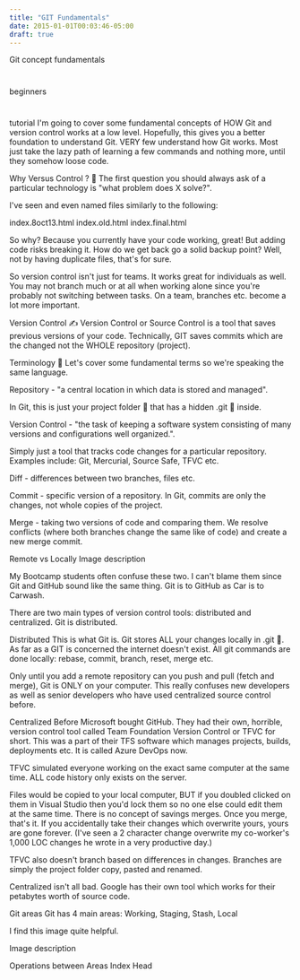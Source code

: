 ```yaml
---
title: "GIT Fundamentals"
date: 2015-01-01T00:03:46-05:00
draft: true
---
```


Git concept fundamentals

#

beginners

#

tutorial
I'm going to cover some fundamental concepts of HOW Git and version control works at a low level. Hopefully, this gives you a better foundation to understand Git. VERY few understand how Git works. Most just take the lazy path of learning a few commands and nothing more, until they somehow loose code.

Why Versus Control ? 🤔
The first question you should always ask of a particular technology is "what problem does X solve?".

I've seen and even named files similarly to the following:

index.8oct13.html
index.old.html
index.final.html

So why? Because you currently have your code working, great! But adding code risks breaking it. How do we get back go a solid backup point? Well, not by having duplicate files, that's for sure.

So version control isn't just for teams. It works great for individuals as well. You may not branch much or at all when working alone since you're probably not switching between tasks. On a team, branches etc. become a lot more important.

Version Control ✍️
Version Control or Source Control is a tool that saves previous versions of your code. Technically, GIT saves commits which are the changed not the WHOLE repository (project).

Terminology 📖
Let's cover some fundamental terms so we're speaking the same language.

Repository - "a central location in which data is stored and managed".

In Git, this is just your project folder 📂 that has a hidden .git 📁 inside.

Version Control - "the task of keeping a software system consisting of many versions and configurations well organized.".

Simply just a tool that tracks code changes for a particular repository. Examples include: Git, Mercurial, Source Safe, TFVC etc.

Diff - differences between two branches, files etc.

Commit - specific version of a repository. In Git, commits are only the changes, not whole copies of the project.

Merge - taking two versions of code and comparing them. We resolve conflicts (where both branches change the same like of code) and create a new merge commit.

Remote vs Locally
Image description

My Bootcamp students often confuse these two. I can't blame them since Git and GitHub sound like the same thing. Git is to GitHub as Car is to Carwash.

There are two main types of version control tools: distributed and centralized. Git is distributed.

Distributed
This is what Git is. Git stores ALL your changes locally in .git 📁. As far as a GIT is concerned the internet doesn't exist. All git commands are done locally: rebase, commit, branch, reset, merge etc.

Only until you add a remote repository can you push and pull (fetch and merge), Git is ONLY on your computer. This really confuses new developers as well as senior developers who have used centralized source control before.

Centralized
Before Microsoft bought GitHub. They had their own, horrible, version control tool called Team Foundation Version Control or TFVC for short. This was a part of their TFS software which manages projects, builds, deployments etc. It is called Azure DevOps now.

TFVC simulated everyone working on the exact same computer at the same time. ALL code history only exists on the server.

Files would be copied to your local computer, BUT if you doubled clicked on them in Visual Studio then you'd lock them so no one else could edit them at the same time. There is no concept of savings merges. Once you merge, that's it. If you accidentally take their changes which overwrite yours, yours are gone forever. (I've seen a 2 character change overwrite my co-worker's 1,000 LOC changes he wrote in a very productive day.)

TFVC also doesn't branch based on differences in changes. Branches are simply the project folder copy, pasted and renamed.

Centralized isn't all bad. Google has their own tool which works for their petabytes worth of source code.

Git areas
Git has 4 main areas: Working, Staging, Stash, Local

I find this image quite helpful.

Image description

Operations between Areas
Index
Head
